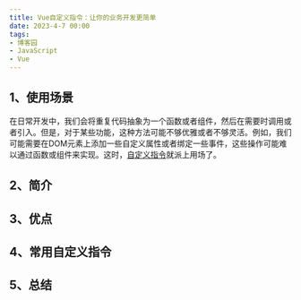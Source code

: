 ```yaml
---
title: Vue自定义指令：让你的业务开发更简单
date: 2023-4-7 00:00
tags:
- 博客园
- JavaScript
- Vue
---
```

## 1、使用场景
在日常开发中，我们会将重复代码抽象为一个函数或者组件，然后在需要时调用或者引入。但是，对于某些功能，这种方法可能不够优雅或者不够灵活。例如，我们可能需要在DOM元素上添加一些自定义属性或者绑定一些事件，这些操作可能难以通过函数或组件来实现。这时，[自定义指令](https://v2.cn.vuejs.org/v2/guide/custom-directive.html)就派上用场了。
## 2、简介
## 3、优点
## 4、常用自定义指令
## 5、总结
